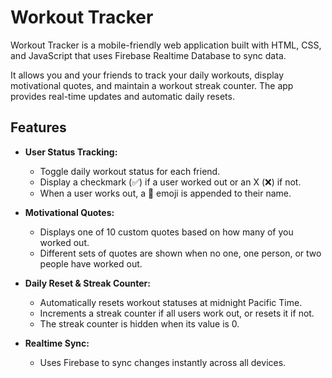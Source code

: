 # Workout Tracker

Workout Tracker is a mobile-friendly web application built with HTML, CSS, and JavaScript that uses Firebase Realtime Database to sync data. 

It allows you and your friends to track your daily workouts, display motivational quotes, and maintain a workout streak counter. The app provides real-time updates and automatic daily resets.

## Features

- **User Status Tracking:**  
  - Toggle daily workout status for each friend.  
  - Display a checkmark (✅) if a user worked out or an X (❌) if not.  
  - When a user works out, a 💪 emoji is appended to their name.

- **Motivational Quotes:**  
  - Displays one of 10 custom quotes based on how many of you worked out.  
  - Different sets of quotes are shown when no one, one person, or two people have worked out.

- **Daily Reset & Streak Counter:**  
  - Automatically resets workout statuses at midnight Pacific Time.  
  - Increments a streak counter if all users work out, or resets it if not.  
  - The streak counter is hidden when its value is 0.

- **Realtime Sync:**  
  - Uses Firebase to sync changes instantly across all devices.